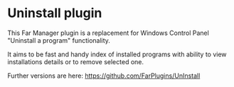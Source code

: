 # Uninstall plugin

This Far Manager plugin is a replacement for Windows Control Panel "Uninstall a program" functionality.

It aims to be fast and handy index of installed programs with ability to view installations details
or to remove selected one.

Further versions are here: https://github.com/FarPlugins/UnInstall
